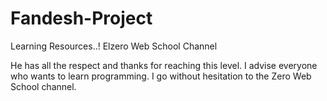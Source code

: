 # Fandesh-Project
Learning Resources..!
Elzero Web School Channel 
<!-- word for him -->
He has all the respect and thanks for reaching this level. I advise everyone who wants to learn programming. I go without hesitation to the Zero Web School channel.

